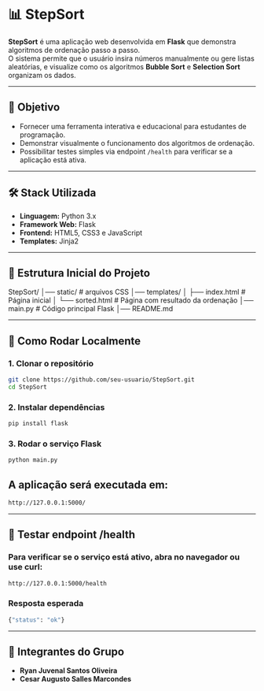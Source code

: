 # 📊 StepSort

**StepSort** é uma aplicação web desenvolvida em **Flask** que demonstra algoritmos de ordenação passo a passo.  
O sistema permite que o usuário insira números manualmente ou gere listas aleatórias, e visualize como os algoritmos **Bubble Sort** e **Selection Sort** organizam os dados.

---

## 🎯 Objetivo

- Fornecer uma ferramenta interativa e educacional para estudantes de programação.  
- Demonstrar visualmente o funcionamento dos algoritmos de ordenação.  
- Possibilitar testes simples via endpoint `/health` para verificar se a aplicação está ativa.

---

## 🛠️ Stack Utilizada

- **Linguagem:** Python 3.x  
- **Framework Web:** Flask  
- **Frontend:** HTML5, CSS3 e JavaScript  
- **Templates:** Jinja2  

---

## 📂 Estrutura Inicial do Projeto
StepSort/
│── static/ # arquivos CSS
│── templates/
│ ├── index.html # Página inicial
│ └── sorted.html # Página com resultado da ordenação
│── main.py # Código principal Flask
│── README.md

---

## 🚀 Como Rodar Localmente

### 1. Clonar o repositório
```bash
git clone https://github.com/seu-usuario/StepSort.git
cd StepSort
```

### 2. Instalar dependências
```bash
pip install flask
```

### 3. Rodar o serviço Flask
```bash
python main.py
```

## A aplicação será executada em:
```bash
http://127.0.0.1:5000/
```

---

## 🧪 Testar endpoint /health

### Para verificar se o serviço está ativo, abra no navegador ou use curl:

```bash
http://127.0.0.1:5000/health	
```

### Resposta esperada
```bash
{"status": "ok"}
```

---

## 👥 Integrantes do Grupo

- **Ryan Juvenal Santos Oliveira**
- **Cesar Augusto Salles Marcondes**
